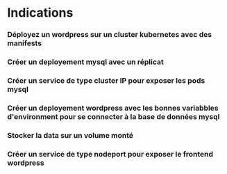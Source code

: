 # Indications
### Déployez un wordpress sur un cluster kubernetes avec des manifests

### Créer un deployement mysql avec un réplicat

### Créer un service de type cluster IP pour exposer les pods mysql

### Créer un deployement wordpress avec les bonnes variabbles d'environment pour se connecter à la base de données mysql

### Stocker la data sur un volume monté

### Créer un service de type nodeport pour exposer le frontend wordpress


